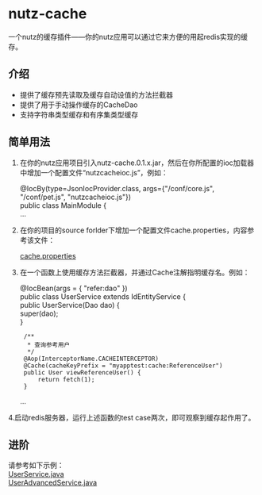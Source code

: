 nutz-cache
==========
一个nutz的缓存插件——你的nutz应用可以通过它来方便的用起redis实现的缓存。

介绍
----

* 提供了缓存预先读取及缓存自动设值的方法拦截器
* 提供了用于手动操作缓存的CacheDao
* 支持字符串类型缓存和有序集类型缓存

简单用法
--------
1. 在你的nutz应用项目引入nutz-cache.0.1.x.jar，然后在你所配置的ioc加载器中增加一个配置文件“nutzcacheioc.js”，例如：

    @IocBy(type=JsonIocProvider.class, args={"/conf/core.js", "/conf/pet.js", "nutzcacheioc.js"})  
    public class MainModule {  
    	...

2. 在你的项目的source forlder下增加一个配置文件cache.properties，内容参考该文件：

    [cache.properties](https://github.com/conanca/nutz-cache/blob/master/src/test/resources/cache.properties)

3. 在一个函数上使用缓存方法拦截器，并通过Cache注解指明缓存名。例如：

    @IocBean(args = { "refer:dao" })  
    public class UserService extends IdEntityService<User> {  
    	public UserService(Dao dao) {  
    		super(dao);  
    	}
    
    	/**
    	 * 查询参考用户
    	 */
    	@Aop(InterceptorName.CACHEINTERCEPTOR)	
    	@Cache(cacheKeyPrefix = "myapptest:cache:ReferenceUser")	
    	public User viewReferenceUser() {
    		return fetch(1);
    	}
    ...

4.启动redis服务器，运行上述函数的test case两次，即可观察到缓存起作用了。

进阶
----
请参考如下示例：  
[UserService.java](https://github.com/conanca/nutz-cache/blob/master/src/test/java/com/dolplay/nutzcache/assets/service/UserService.java)  
[UserAdvancedService.java](https://github.com/conanca/nutz-cache/blob/master/src/test/java/com/dolplay/nutzcache/assets/service/UserAdvancedService.java)
